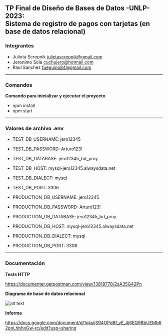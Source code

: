 
## TP Final de Diseño de Bases de Datos -UNLP- 2023: <br> Sistema de registro de pagos con tarjetas (en base de datos relacional) ##

### Integrantes ###

- Julieta Screpnik julietascrepnik@gmail.com
- Jeronimo Sola cuchujero@hotmail.com
- Raul Sanchez fueguino84@gmail.com

---  

### Comandos ### 

**Comando para inicializar y ejecutar el proyecto**

- npm install
- npm start
  
---

### Valores de archivo .env ### 

- TEST_DB_USERNAME: jero12345
- TEST_DB_PASSWORD: Arturo123!
- TEST_DB_DATABASE: jero12345_bd_proy
- TEST_DB_HOST: mysql-jero12345.alwaysdata.net
- TEST_DB_DIALECT: mysql
- TEST_DB_PORT: 3306

- PRODUCTION_DB_USERNAME: jero12345
- PRODUCTION_DB_PASSWORD: Arturo123!
- PRODUCTION_DB_DATABASE: jero12345_bd_proy
- PRODUCTION_DB_HOST: mysql-jero12345.alwaysdata.net
- PRODUCTION_DB_DIALECT: mysql
- PRODUCTION_DB_PORT: 3306

---

### Documentación ### 

**Tests HTTP**
  
https://documenter.getpostman.com/view/13819778/2sA35G42Pn

**Diagrama de base de datos relacional**

![alt text](https://imgbb.host/images/NQNKQ.png)

**Informe**

https://docs.google.com/document/d/1oksijSR4OPd8f_yE_4j6EQ9BbUEMb62pnLhbhnGw-rc/edit?usp=sharing


